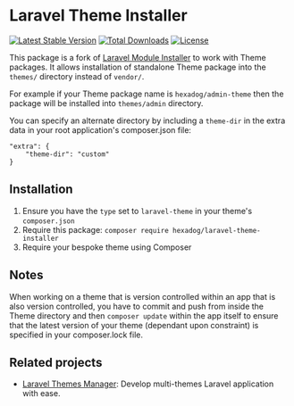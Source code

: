 # Laravel Theme Installer
[![Latest Stable Version](https://poser.pugx.org/hexadog/laravel-theme-installer/v)](//packagist.org/packages/hexadog/laravel-theme-installer) [![Total Downloads](https://poser.pugx.org/hexadog/laravel-theme-installer/downloads)](//packagist.org/packages/hexadog/laravel-theme-installer) [![License](https://poser.pugx.org/hexadog/laravel-theme-installer/license)](//packagist.org/packages/hexadog/laravel-theme-installer)


This package is a fork of [Laravel Module Installer](https://github.com/joshbrw/laravel-module-installer) to work with Theme packages.
It allows installation of standalone Theme package into the `themes/` directory instead of `vendor/`.

For example if your Theme package name is `hexadog/admin-theme` then the package will be installed into `themes/admin` directory.

You can specify an alternate directory by including a `theme-dir` in the extra data in your root application's composer.json file:

    "extra": {
        "theme-dir": "custom"
    }

## Installation

1. Ensure you have the `type` set to `laravel-theme` in your theme's `composer.json`
2. Require this package: `composer require hexadog/laravel-theme-installer`
3. Require your bespoke theme using Composer

## Notes

When working on a theme that is version controlled within an app that is also version controlled, you have to commit and push from inside the Theme directory and then `composer update` within the app itself to ensure that the latest version of your theme (dependant upon constraint) is specified in your composer.lock file.

## Related projects
- [Laravel Themes Manager](https://github.com/hexadog/laravel-themes-manager): Develop multi-themes Laravel application with ease.
